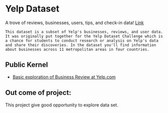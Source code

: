 # Yelp Dataset
A trove of reviews, businesses, users, tips, and check-in data! [Link](https://www.kaggle.com/yelp-dataset/yelp-dataset/home)

	This dataset is a subset of Yelp's businesses, reviews, and user data. It was originally put together for the Yelp Dataset Challenge which is a chance for students to conduct research or analysis on Yelp's data and share their discoveries. In the dataset you'll find information about businesses across 11 metropolitan areas in four countries.


## Public Kernel
* [Basic exploration of Business Review at Yelp.com](https://www.kaggle.com/sudhirnl7/basic-exploration-of-business-review-at-yelp-com)

## Out come of project:
This project give good opportunity to explore data set.
